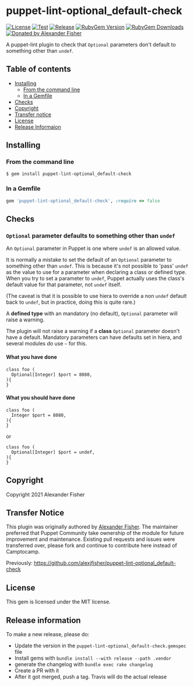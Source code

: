 puppet-lint-optional\_default-check
===================================

[![License](https://img.shields.io/github/license/voxpupuli/puppet-lint-optional_default-check.svg)](https://github.com/voxpupuli/puppet-lint-optional_default-check/blob/master/LICENSE)
[![Test](https://github.com/voxpupuli/puppet-lint-optional_default-check/actions/workflows/test.yml/badge.svg)](https://github.com/voxpupuli/puppet-lint-optional_default-check/actions/workflows/test.yml)
[![Release](https://github.com/voxpupuli/puppet-lint-optional_default-check/actions/workflows/release.yml/badge.svg)](https://github.com/voxpupuli/puppet-lint-optional_default-check/actions/workflows/release.yml)
[![RubyGem Version](https://img.shields.io/gem/v/puppet-lint-optional_default-check.svg)](https://rubygems.org/gems/puppet-lint-optional_default-check)
[![RubyGem Downloads](https://img.shields.io/gem/dt/puppet-lint-optional_default-check.svg)](https://rubygems.org/gems/puppet-lint-optional_default-check)
[![Donated by Alexander Fisher](https://img.shields.io/badge/donated%20by-Alexander%20Fisher-fb7047.svg)](#transfer-notice)


A puppet-lint plugin to check that `Optional` parameters don't default to something other than `undef`.

## Table of contents

* [Installing](#installing)
  * [From the command line](#from-the-command-line)
  * [In a Gemfile](#in-a-gemfile)
* [Checks](#checks)
* [Copyright](#copyright)
* [Transfer notice](#transfer-notice)
* [License](#license)
* [Release Informaion](#release-information)

## Installing

### From the command line

```shell
$ gem install puppet-lint-optional_default-check
```

### In a Gemfile

```ruby
gem 'puppet-lint-optional_default-check', :require => false
```

## Checks

### `Optional` parameter defaults to something other than `undef`

An `Optional` parameter in Puppet is one where `undef` is an allowed value.

It is normally a mistake to set the default of an `Optional` parameter to something other than `undef`.
This is because it's not possible to 'pass' `undef` as the value to use for a parameter when declaring a class or defined type.
When you try to set a parameter to `undef`, Puppet actually uses the class's default value for that parameter, not `undef` itself.

(The caveat is that it is possible to use hiera to override a non `undef` default back to `undef`, but in practice, doing this is quite rare.)

A **defined type** with an mandatory (no default), `Optional` parameter will raise a warning.

The plugin will not raise a warning if a **class** `Optional` parameter doesn't have a default.
Mandatory parameters can have defaults set in hiera, and several modules *do* use `~` for this.

#### What you have done

```puppet
class foo (
  Optional[Integer] $port = 8080,
){
}
```

#### What you should have done

```puppet
class foo (
  Integer $port = 8080,
){
}
```

or

```puppet
class foo (
  Optional[Integer] $port = undef,
){
}
```

## Copyright

Copyright 2021 Alexander Fisher

## Transfer Notice

This plugin was originally authored by [Alexander Fisher](https://github.com/alexjfisher).
The maintainer preferred that Puppet Community take ownership of the module for future improvement and maintenance.
Existing pull requests and issues were transferred over, please fork and continue to contribute here instead of Camptocamp.

Previously: https://github.com/alexjfisher/puppet-lint-optional_default-check

## License

This gem is licensed under the MIT license.

## Release information

To make a new release, please do:
* Update the version in the `puppet-lint-optional_default-check.gemspec` file
* Install gems with `bundle install --with release --path .vendor`
* generate the changelog with `bundle exec rake changelog`
* Create a PR with it
* After it got merged, push a tag. Travis will do the actual release

